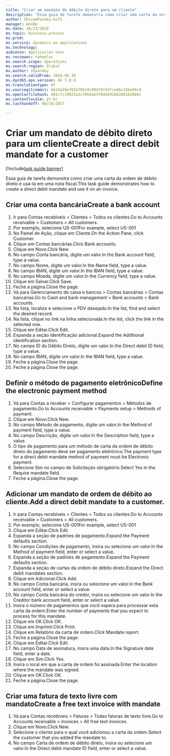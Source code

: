 ```yaml
--- 
title: "Criar um mandato de débito direto para um cliente"
description: "Essa guia de tarefa demonstra como criar uma carta da ordem de débito direto e usá-la em uma nota fiscal."
author: ShivamPandey-msft
manager: AnnBe
ms.date: 10/23/2016
ms.topic: business-process
ms.prod: 
ms.service: dynamics-ax-applications
ms.technology: 
audience: Application User
ms.reviewer: twheeloc
ms.search.scope: Operations
ms.search.region: Global
ms.author: shpandey
ms.search.validFrom: 2016-06-30
ms.dyn365.ops.version: AX 7.0.0
ms.translationtype: HT
ms.sourcegitcommit: 663da58ef01b705c0c984fbfd3fce8bc31be04c6
ms.openlocfilehash: d01c7c19925a3c7064ab3f845b92b610b162066c
ms.contentlocale: pt-br
ms.lasthandoff: 08/29/2017

---
```

# <a name="create-a-direct-debit-mandate-for-a-customer"></a><span data-ttu-id="ce271-103">Criar um mandato de débito direto para um cliente</span><span class="sxs-lookup"><span data-stu-id="ce271-103">Create a direct debit mandate for a customer</span></span>

[!include[task guide banner](../../includes/task-guide-banner.md)]

<span data-ttu-id="ce271-104">Essa guia de tarefa demonstra como criar uma carta da ordem de débito direto e usá-la em uma nota fiscal.</span><span class="sxs-lookup"><span data-stu-id="ce271-104">This task guide demonstrates how to create a direct debit mandate and use it on an invoice.</span></span>


## <a name="create-a-bank-account"></a><span data-ttu-id="ce271-105">Criar uma conta bancária</span><span class="sxs-lookup"><span data-stu-id="ce271-105">Create a bank account</span></span>
1. <span data-ttu-id="ce271-106">Ir para Contas recebíveis > Clientes > Todos os clientes.</span><span class="sxs-lookup"><span data-stu-id="ce271-106">Go to Accounts receivable > Customers > All customers.</span></span>
2. <span data-ttu-id="ce271-107">Por exemplo, selecione US-001</span><span class="sxs-lookup"><span data-stu-id="ce271-107">For example, select US-001</span></span>
3. <span data-ttu-id="ce271-108">No Painel de Ação, clique em Cliente.</span><span class="sxs-lookup"><span data-stu-id="ce271-108">On the Action Pane, click Customer.</span></span>
4. <span data-ttu-id="ce271-109">Clique em Contas bancárias.</span><span class="sxs-lookup"><span data-stu-id="ce271-109">Click Bank accounts.</span></span>
5. <span data-ttu-id="ce271-110">Clique em Novo.</span><span class="sxs-lookup"><span data-stu-id="ce271-110">Click New.</span></span>
6. <span data-ttu-id="ce271-111">No campo Conta bancária, digite um valor.</span><span class="sxs-lookup"><span data-stu-id="ce271-111">In the Bank account field, type a value.</span></span>
7. <span data-ttu-id="ce271-112">No campo Nome, digite um valor.</span><span class="sxs-lookup"><span data-stu-id="ce271-112">In the Name field, type a value.</span></span>
8. <span data-ttu-id="ce271-113">No campo IBAN, digite um valor.</span><span class="sxs-lookup"><span data-stu-id="ce271-113">In the IBAN field, type a value.</span></span>
9. <span data-ttu-id="ce271-114">No campo Moeda, digite um valor.</span><span class="sxs-lookup"><span data-stu-id="ce271-114">In the Currency field, type a value.</span></span>
10. <span data-ttu-id="ce271-115">Clique em Salvar.</span><span class="sxs-lookup"><span data-stu-id="ce271-115">Click Save.</span></span>
11. <span data-ttu-id="ce271-116">Feche a página.</span><span class="sxs-lookup"><span data-stu-id="ce271-116">Close the page.</span></span>
12. <span data-ttu-id="ce271-117">Vá para Gerenciamento de caixa e bancos > Contas bancárias > Contas bancárias.</span><span class="sxs-lookup"><span data-stu-id="ce271-117">Go to Cash and bank management > Bank accounts > Bank accounts.</span></span>
13. <span data-ttu-id="ce271-118">Na lista, localize e selecione o PDV desejado.</span><span class="sxs-lookup"><span data-stu-id="ce271-118">In the list, find and select the desired record.</span></span>
14. <span data-ttu-id="ce271-119">Na lista, clique no link na linha selecionada.</span><span class="sxs-lookup"><span data-stu-id="ce271-119">In the list, click the link in the selected row.</span></span>
15. <span data-ttu-id="ce271-120">Clique em Editar.</span><span class="sxs-lookup"><span data-stu-id="ce271-120">Click Edit.</span></span>
16. <span data-ttu-id="ce271-121">Expanda a seção Identificação adicional.</span><span class="sxs-lookup"><span data-stu-id="ce271-121">Expand the Additional identification section.</span></span>
17. <span data-ttu-id="ce271-122">No campo ID do Débito Direto, digite um valor.</span><span class="sxs-lookup"><span data-stu-id="ce271-122">In the Direct debit ID field, type a value.</span></span>
18. <span data-ttu-id="ce271-123">No campo IBAN, digite um valor.</span><span class="sxs-lookup"><span data-stu-id="ce271-123">In the IBAN field, type a value.</span></span>
19. <span data-ttu-id="ce271-124">Feche a página.</span><span class="sxs-lookup"><span data-stu-id="ce271-124">Close the page.</span></span>
20. <span data-ttu-id="ce271-125">Feche a página.</span><span class="sxs-lookup"><span data-stu-id="ce271-125">Close the page.</span></span>

## <a name="define-the-electronic-payment-method"></a><span data-ttu-id="ce271-126">Definir o método de pagamento eletrônico</span><span class="sxs-lookup"><span data-stu-id="ce271-126">Define the electronic payment method</span></span>
1. <span data-ttu-id="ce271-127">Vá para Contas a receber > Configurar pagamentos > Métodos de pagamento.</span><span class="sxs-lookup"><span data-stu-id="ce271-127">Go to Accounts receivable > Payments setup > Methods of payment.</span></span>
2. <span data-ttu-id="ce271-128">Clique em Novo.</span><span class="sxs-lookup"><span data-stu-id="ce271-128">Click New.</span></span>
3. <span data-ttu-id="ce271-129">No campo Método de pagamento, digite um valor.</span><span class="sxs-lookup"><span data-stu-id="ce271-129">In the Method of payment field, type a value.</span></span>
4. <span data-ttu-id="ce271-130">No campo Descrição, digite um valor.</span><span class="sxs-lookup"><span data-stu-id="ce271-130">In the Description field, type a value.</span></span>
5. <span data-ttu-id="ce271-131">O tipo de pagamento para um método de carta da ordem de débito direto do pagamento deve ser pagamento eletrônico.</span><span class="sxs-lookup"><span data-stu-id="ce271-131">The payment type for a direct debit mandate method of payment must be Electronic payment.</span></span>
6. <span data-ttu-id="ce271-132">Selecione Sim no campo de Solicitação obrigatório.</span><span class="sxs-lookup"><span data-stu-id="ce271-132">Select Yes in the Require mandate field.</span></span>
7. <span data-ttu-id="ce271-133">Feche a página.</span><span class="sxs-lookup"><span data-stu-id="ce271-133">Close the page.</span></span>

## <a name="add-a-direct-debit-mandate-to-a-customer"></a><span data-ttu-id="ce271-134">Adicionar um mandato de ordem de débito ao cliente.</span><span class="sxs-lookup"><span data-stu-id="ce271-134">Add a direct debit mandate to a customer.</span></span>
1. <span data-ttu-id="ce271-135">Ir para Contas recebíveis > Clientes > Todos os clientes.</span><span class="sxs-lookup"><span data-stu-id="ce271-135">Go to Accounts receivable > Customers > All customers.</span></span>
2. <span data-ttu-id="ce271-136">Por exemplo, selecione US-001</span><span class="sxs-lookup"><span data-stu-id="ce271-136">For example, select US-001</span></span>
3. <span data-ttu-id="ce271-137">Clique em Editar.</span><span class="sxs-lookup"><span data-stu-id="ce271-137">Click Edit.</span></span>
4. <span data-ttu-id="ce271-138">Expanda a seção de padrões de pagamento.</span><span class="sxs-lookup"><span data-stu-id="ce271-138">Expand the Payment defaults section.</span></span>
5. <span data-ttu-id="ce271-139">No campo Condições de pagamento, insira ou selecione um valor.</span><span class="sxs-lookup"><span data-stu-id="ce271-139">In the Method of payment field, enter or select a value.</span></span>
6. <span data-ttu-id="ce271-140">Expanda a seção de padrões de pagamento.</span><span class="sxs-lookup"><span data-stu-id="ce271-140">Expand the Payment defaults section.</span></span>
7. <span data-ttu-id="ce271-141">Expanda a seção de cartas da ordem de débito direto.</span><span class="sxs-lookup"><span data-stu-id="ce271-141">Expand the Direct debit mandates section.</span></span>
8. <span data-ttu-id="ce271-142">Clique em Adicionar.</span><span class="sxs-lookup"><span data-stu-id="ce271-142">Click Add.</span></span>
9. <span data-ttu-id="ce271-143">No campo Conta bancária, insira ou selecione um valor.</span><span class="sxs-lookup"><span data-stu-id="ce271-143">In the Bank account field, enter or select a value.</span></span>
10. <span data-ttu-id="ce271-144">No campo Conta bancária do credor, insira ou selecione um valor.</span><span class="sxs-lookup"><span data-stu-id="ce271-144">In the Creditor bank account field, enter or select a value.</span></span>
11. <span data-ttu-id="ce271-145">Insira o número de pagamentos que você espera para processar esta carta da ordem.</span><span class="sxs-lookup"><span data-stu-id="ce271-145">Enter the number of payments that you expect to process for this mandate.</span></span>
12. <span data-ttu-id="ce271-146">Clique em OK.</span><span class="sxs-lookup"><span data-stu-id="ce271-146">Click OK.</span></span>
13. <span data-ttu-id="ce271-147">Clique em Imprimir.</span><span class="sxs-lookup"><span data-stu-id="ce271-147">Click Print.</span></span>
14. <span data-ttu-id="ce271-148">Clique em Relatório da carta de ordem.</span><span class="sxs-lookup"><span data-stu-id="ce271-148">Click Mandate report.</span></span>
15. <span data-ttu-id="ce271-149">Feche a página.</span><span class="sxs-lookup"><span data-stu-id="ce271-149">Close the page.</span></span>
16. <span data-ttu-id="ce271-150">Clique em Editar.</span><span class="sxs-lookup"><span data-stu-id="ce271-150">Click Edit.</span></span>
17. <span data-ttu-id="ce271-151">No campo Data de assinatura, insira uma data.</span><span class="sxs-lookup"><span data-stu-id="ce271-151">In the Signature date field, enter a date.</span></span>
18. <span data-ttu-id="ce271-152">Clique em Sim.</span><span class="sxs-lookup"><span data-stu-id="ce271-152">Click Yes.</span></span>
19. <span data-ttu-id="ce271-153">Insira o local em que a carta de ordem foi assinada.</span><span class="sxs-lookup"><span data-stu-id="ce271-153">Enter the location where the mandate was signed.</span></span>
20. <span data-ttu-id="ce271-154">Clique em OK.</span><span class="sxs-lookup"><span data-stu-id="ce271-154">Click OK.</span></span>
21. <span data-ttu-id="ce271-155">Feche a página.</span><span class="sxs-lookup"><span data-stu-id="ce271-155">Close the page.</span></span>

## <a name="create-a-free-text-invoice-with-mandate"></a><span data-ttu-id="ce271-156">Criar uma fatura de texto livre com mandato</span><span class="sxs-lookup"><span data-stu-id="ce271-156">Create a free text invoice with mandate</span></span>
1. <span data-ttu-id="ce271-157">Vá para Contas recebíveis > Faturas > Todas faturas de texto livre.</span><span class="sxs-lookup"><span data-stu-id="ce271-157">Go to Accounts receivable > Invoices > All free text invoices.</span></span>
2. <span data-ttu-id="ce271-158">Clique em Novo.</span><span class="sxs-lookup"><span data-stu-id="ce271-158">Click New.</span></span>
3. <span data-ttu-id="ce271-159">Selecione o cliente para o qual você adicionou a carta da ordem.</span><span class="sxs-lookup"><span data-stu-id="ce271-159">Select the customer that you added the mandate to.</span></span>
4. <span data-ttu-id="ce271-160">No campo Carta de ordem de débito direto, insira ou selecione um valor.</span><span class="sxs-lookup"><span data-stu-id="ce271-160">In the Direct debit mandate ID field, enter or select a value.</span></span>


